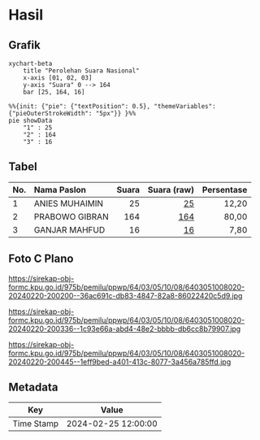 # Hasil

## Grafik

```mermaid
xychart-beta
    title "Perolehan Suara Nasional"
    x-axis [01, 02, 03]
    y-axis "Suara" 0 --> 164
    bar [25, 164, 16]
```

```mermaid
%%{init: {"pie": {"textPosition": 0.5}, "themeVariables": {"pieOuterStrokeWidth": "5px"}} }%%
pie showData
    "1" : 25
    "2" : 164
    "3" : 16
```

## Tabel

| No. | Nama Paslon    | Suara | Suara (raw) | Persentase |
|:--- |:-------------- | -----:| -----------:| ----------:|
| 1   | ANIES MUHAIMIN | 25    | [25][p-1]   | 12,20      |
| 2   | PRABOWO GIBRAN | 164   | [164][p-2]  | 80,00      |
| 3   | GANJAR MAHFUD  | 16    | [16][p-3]   | 7,80       |


[p-1]: https://github.com/gigit-pemilu/pemilu-2024/blob/main/pilpres/hitung-suara/sub/64-kalimantan-timur/sub/03-berau/sub/05-tanjung-redeb/sub/1008-gunung-panjang/sub/020-tps/sub/paslon-1.txt
[p-2]: https://github.com/gigit-pemilu/pemilu-2024/blob/main/pilpres/hitung-suara/sub/64-kalimantan-timur/sub/03-berau/sub/05-tanjung-redeb/sub/1008-gunung-panjang/sub/020-tps/sub/paslon-2.txt
[p-3]: https://github.com/gigit-pemilu/pemilu-2024/blob/main/pilpres/hitung-suara/sub/64-kalimantan-timur/sub/03-berau/sub/05-tanjung-redeb/sub/1008-gunung-panjang/sub/020-tps/sub/paslon-3.txt

## Foto C Plano

https://sirekap-obj-formc.kpu.go.id/975b/pemilu/ppwp/64/03/05/10/08/6403051008020-20240220-200200--36ac691c-db83-4847-82a8-86022420c5d9.jpg

https://sirekap-obj-formc.kpu.go.id/975b/pemilu/ppwp/64/03/05/10/08/6403051008020-20240220-200336--1c93e66a-abd4-48e2-bbbb-db6cc8b79907.jpg

https://sirekap-obj-formc.kpu.go.id/975b/pemilu/ppwp/64/03/05/10/08/6403051008020-20240220-200445--1eff9bed-a401-413c-8077-3a456a785ffd.jpg


## Metadata

| Key        | Value               |
| ---------- | ------------------- |
| Time Stamp | 2024-02-25 12:00:00 |



